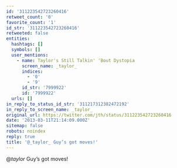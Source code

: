 ```yaml
---
id: '311223542723260416'
retweet_count: '0'
favorite_count: '1'
id_str: '311223542723260416'
retweeted: false
entities:
  hashtags: []
  symbols: []
  user_mentions:
    - name: Taylor's Still Talkin' 'Bout Dystopia
      screen_name: _taylor_
      indices:
        - '0'
        - '9'
      id_str: '7999922'
      id: '7999922'
  urls: []
in_reply_to_status_id_str: '311217312382472192'
in_reply_to_screen_name: _taylor_
original_url: https://twitter.com/jth/status/311223542723260416
date: '2013-03-11T21:14:09.000Z'
sitemap: false
robots: noindex
reply: true
title: '@_taylor_ Guy’s got moves!'
---
```


@_taylor_ Guy’s got moves!